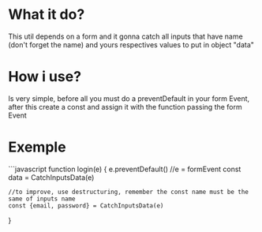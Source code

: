 <h1>What it do?</h1>
<p>This util depends on a form and it gonna catch all inputs that have name (don't forget the name) and yours respectives values to put in object "data"</p>
<h1>How i use?</h1>
<p>Is very simple, before all you must do a preventDefault in your form Event, after this create a const and assign it with the function passing the form Event</p>

<h1>Exemple</h1>
```javascript
function login(e) {
    e.preventDefault()
    //e = formEvent
    const data = CatchInputsData(e)
    
    //to improve, use destructuring, remember the const name must be the same of inputs name
    const {email, password} = CatchInputsData(e)
}
```
